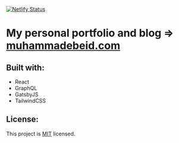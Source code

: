 [![Netlify Status](https://api.netlify.com/api/v1/badges/d75d2500-04d4-469a-9559-9368627d4d4b/deploy-status)](https://app.netlify.com/sites/amazing-brown-45305d/deploys)

# My personal portfolio and blog => [muhammadebeid.com](https://www.muhammadebeid.com/)

## Built with:

- React
- GraphQL
- GatsbyJS
- TailwindCSS



## License:

This project is [MIT](https://github.com/mosaaleb/me/blob/master/LICENSE) licensed.



